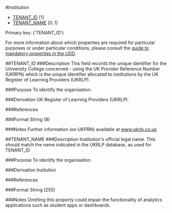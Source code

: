 #Institution
* [TENANT_ID](#tenant_id) [1]
* [TENANT_NAME](#tenant_name) [0..1]

Primary key: ('TENANT_ID')

For more information about which properties are required for particular purposes or under particular conditions, please consult the [guide to mandatory properties in the UDD](../mandatory.md).

##TENANT_ID
###Description
This field records the unique identifier for the University College concerned - using the UK Provider Reference Number (UKRPN) which is the unique identifier allocated to institutions by the UK Register of Learning Providers (UKRLP).

###Purpose
To identify the organisation.

###Derivation
UK Register of Learning Providers (UKRLP).

###References

###Format
String (8)

###Notes
Further information (on UKPRN) available at www.ukrlp.co.uk


##TENANT_NAME
###Description
Institution's official legal name. This should match the name indicated in the UKRLP database, as used for TENANT_ID

###Purpose
To identify the organisation.

###Derivation
Insitution

###References

###Format
String (255)

###Notes
Omitting this property could impair the functionality of analytics applications such as student apps or dashboards.